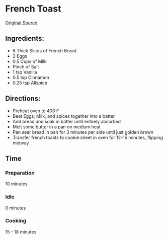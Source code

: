 # French Toast
[Original Source](https://foodwishes.blogspot.com/2007/09/french-toast-fancy-brunch-restaurant.html)

## Ingredients:
  - 6 Thick Slices of French Bread
  - 2 Eggs
  - 0.5 Cups of Milk
  - Pinch of Salt
  - 1 tsp Vanilla
  - 0.5 tsp Cinnamon
  - 0.25 tsp Allspice

## Directions:
  - Preheat oven to 400 F
  - Beat Eggs, Milk, and spices together into a batter
  - Add bread and soak in batter until entirely absorbed
  - Melt some butter in a pan on medium heat
  - Pan sear bread in pan for 3 minutes per side until just golden brown
  - Transfer french toasts to cookie sheet in oven for 12-15 minutes, flipping midway

## Time
### Preparation
10 minutes
### Idle
0 minutes
### Cooking
15 - 18 minutes
